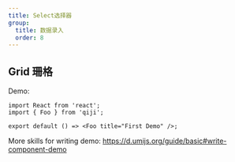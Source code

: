 ```yaml
---
title: Select选择器
group:
  title: 数据录入
  order: 8
---
```


## Grid 珊格

Demo:

```tsx
import React from 'react';
import { Foo } from 'qiji';

export default () => <Foo title="First Demo" />;
```

More skills for writing demo: https://d.umijs.org/guide/basic#write-component-demo
